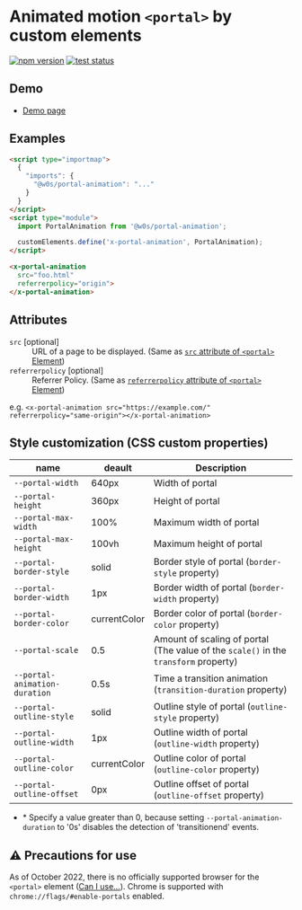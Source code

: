 # Animated motion `<portal>` by custom elements

[![npm version](https://badge.fury.io/js/%40saekitominaga%2Fcustomelements-portal.svg)](https://www.npmjs.com/package/@saekitominaga/customelements-portal)
[![test status](https://github.com/SaekiTominaga/frontend/actions/workflows/portal-animation-test.yml/badge.svg)](https://github.com/SaekiTominaga/frontend/actions/workflows/portal-animation-test.yml)

## Demo

- [Demo page](https://saekitominaga.github.io/frontend/packages/portal-animation/demo.html)

## Examples

```HTML
<script type="importmap">
  {
    "imports": {
      "@w0s/portal-animation": "..."
    }
  }
</script>
<script type="module">
  import PortalAnimation from '@w0s/portal-animation';

  customElements.define('x-portal-animation', PortalAnimation);
</script>

<x-portal-animation
  src="foo.html"
  referrerpolicy="origin">
</x-portal-animation>
```

## Attributes

<dl>
<dt><code>src</code> [optional]</dt>
<dd>URL of a page to be displayed. (Same as <a href="https://wicg.github.io/portals/#element-attrdef-portal-src"><code>src</code> attribute of <code>&lt;portal&gt;</code> Element</a>)</dd>
<dt><code>referrerpolicy</code> [optional]</dt>
<dd>Referrer Policy. (Same as <a href="https://wicg.github.io/portals/#element-attrdef-portal-referrerpolicy"><code>referrerpolicy</code> attribute of <code>&lt;portal&gt;</code> Element</a>)</dd>
</dl>

e.g. `<x-portal-animation src="https://example.com/" referrerpolicy="same-origin"></x-portal-animation>`

## Style customization (CSS custom properties)

| name | deault | Description |
|-|-|-|
| `--portal-width` | 640px | Width of portal |
| `--portal-height` | 360px | Height of portal |
| `--portal-max-width` | 100% | Maximum width of portal |
| `--portal-max-height` | 100vh | Maximum height of portal |
| `--portal-border-style` | solid | Border style of portal (`border-style` property) |
| `--portal-border-width` | 1px | Border width of portal (`border-width` property) |
| `--portal-border-color` | currentColor | Border color of portal (`border-color` property) |
| `--portal-scale` | 0.5 | Amount of scaling of portal (The value of the `scale()` in the `transform` property) |
| `--portal-animation-duration` | 0.5s | Time a transition animation (`transition-duration` property) |
| `--portal-outline-style` | solid | Outline style of portal (`outline-style` property) |
| `--portal-outline-width` | 1px | Outline width of portal (`outline-width` property) |
| `--portal-outline-color` | currentColor | Outline color of portal (`outline-color` property) |
| `--portal-outline-offset` | 0px | Outline offset of portal (`outline-offset` property) |

- \* Specify a value greater than 0, because setting `--portal-animation-duration` to '0s' disables the detection of 'transitionend' events.

## ⚠ Precautions for use

As of October 2022, there is no officially supported browser for the `<portal>` element ([Can I use...](https://caniuse.com/mdn-html_elements_portal)). Chrome is supported with `chrome://flags/#enable-portals` enabled.
